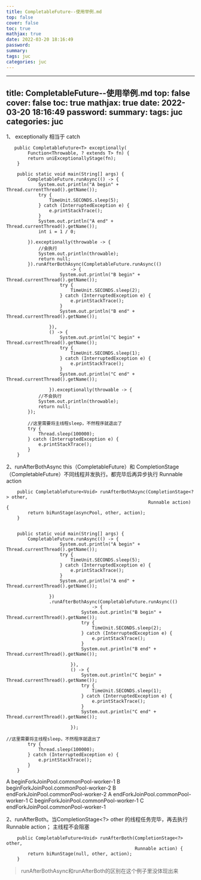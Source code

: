 ```yaml
---
title: CompletableFuture--使用举例.md
top: false
cover: false
toc: true
mathjax: true
date: 2022-03-20 18:16:49
password:
summary:
tags: juc
categories: juc
---
```

---
title: CompletableFuture--使用举例.md
top: false
cover: false
toc: true
mathjax: true
date: 2022-03-20 18:16:49
password:
summary:
tags: juc
categories: juc
---
1、 exceptionally 相当于 catch
~~~
   public CompletableFuture<T> exceptionally(
        Function<Throwable, ? extends T> fn) {
        return uniExceptionallyStage(fn);
    }
~~~
~~~
    public static void main(String[] args) {
        CompletableFuture.runAsync(() -> {
            System.out.println("A begin" + Thread.currentThread().getName());
            try {
                TimeUnit.SECONDS.sleep(5);
            } catch (InterruptedException e) {
                e.printStackTrace();
            }
            System.out.println("A end" + Thread.currentThread().getName());
            int i = 1 / 0;

        }).exceptionally(throwable -> {
            //会执行
            System.out.println(throwable);
            return null;
        }).runAfterBothAsync(CompletableFuture.runAsync(()
                        -> {
                    System.out.println("B begin" + Thread.currentThread().getName());
                    try {
                        TimeUnit.SECONDS.sleep(2);
                    } catch (InterruptedException e) {
                        e.printStackTrace();
                    }
                    System.out.println("B end" + Thread.currentThread().getName());

                }),
                () -> {
                    System.out.println("C begin" + Thread.currentThread().getName());
                    try {
                        TimeUnit.SECONDS.sleep(1);
                    } catch (InterruptedException e) {
                        e.printStackTrace();
                    }
                    System.out.println("C end" + Thread.currentThread().getName());

                }).exceptionally(throwable -> {
            //不会执行
            System.out.println(throwable);
            return null;
        });

        //这里需要将主线程sleep，不然程序就退出了
        try {
            Thread.sleep(100000);
        } catch (InterruptedException e) {
            e.printStackTrace();
        }
    }
~~~



2、runAfterBothAsync
this（CompletableFuture）和 CompletionStage（CompletableFuture）不同线程并发执行。都完毕后再异步执行 Runnable action
~~~
    public CompletableFuture<Void> runAfterBothAsync(CompletionStage<?> other,
                                                     Runnable action) {
        return biRunStage(asyncPool, other, action);
    }
~~~

~~~

    public static void main(String[] args) {
        CompletableFuture.runAsync(() -> {
                    System.out.println("A begin" + Thread.currentThread().getName());
                    try {
                        TimeUnit.SECONDS.sleep(5);
                    } catch (InterruptedException e) {
                        e.printStackTrace();
                    }
                    System.out.println("A end" + Thread.currentThread().getName());

                })
                .runAfterBothAsync(CompletableFuture.runAsync(()
                                -> {
                            System.out.println("B begin" + Thread.currentThread().getName());
                            try {
                                TimeUnit.SECONDS.sleep(2);
                            } catch (InterruptedException e) {
                                e.printStackTrace();
                            }
                            System.out.println("B end" + Thread.currentThread().getName());

                        }),
                        () -> {
                            System.out.println("C begin" + Thread.currentThread().getName());
                            try {
                                TimeUnit.SECONDS.sleep(1);
                            } catch (InterruptedException e) {
                                e.printStackTrace();
                            }
                            System.out.println("C end" + Thread.currentThread().getName());

                        });

//这里需要将主线程sleep，不然程序就退出了
        try {
            Thread.sleep(100000);
        } catch (InterruptedException e) {
            e.printStackTrace();
        }
    }
~~~

A beginForkJoinPool.commonPool-worker-1
B beginForkJoinPool.commonPool-worker-2
B endForkJoinPool.commonPool-worker-2
A endForkJoinPool.commonPool-worker-1
C beginForkJoinPool.commonPool-worker-1
C endForkJoinPool.commonPool-worker-1

2、runAfterBoth。当CompletionStage<?> other 的线程任务完毕，再去执行 Runnable action；
主线程不会阻塞
~~~
    public CompletableFuture<Void> runAfterBoth(CompletionStage<?> other,
                                                Runnable action) {
        return biRunStage(null, other, action);
    }

~~~

>runAfterBothAsync和runAfterBoth的区别在这个例子里没体现出来
